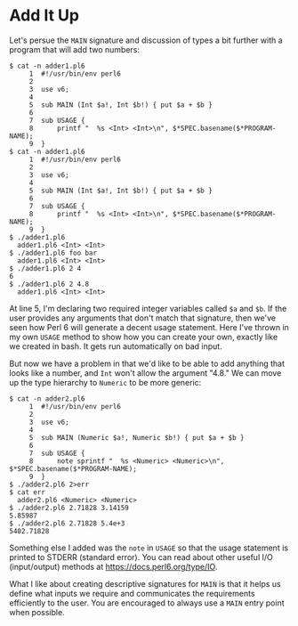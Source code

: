 # Add It Up

Let's persue the ```MAIN``` signature and discussion of types a bit further with a program that will add two numbers:

```
$ cat -n adder1.pl6
     1 	#!/usr/bin/env perl6
     2
     3 	use v6;
     4
     5 	sub MAIN (Int $a!, Int $b!) { put $a + $b }
     6
     7 	sub USAGE {
     8 	    printf "  %s <Int> <Int>\n", $*SPEC.basename($*PROGRAM-NAME);
     9 	}
$ cat -n adder1.pl6
     1 	#!/usr/bin/env perl6
     2
     3 	use v6;
     4
     5 	sub MAIN (Int $a!, Int $b!) { put $a + $b }
     6
     7 	sub USAGE {
     8 	    printf "  %s <Int> <Int>\n", $*SPEC.basename($*PROGRAM-NAME);
     9 	}
$ ./adder1.pl6
  adder1.pl6 <Int> <Int>
$ ./adder1.pl6 foo bar
  adder1.pl6 <Int> <Int>
$ ./adder1.pl6 2 4
6
$ ./adder1.pl6 2 4.8
  adder1.pl6 <Int> <Int>
```

At line 5, I'm declaring two required integer variables called ```$a``` and ```$b```.  If the user provides any arguments that don't match that signature, then we've seen how Perl 6 will generate a decent usage statement.  Here I've thrown in my own ```USAGE``` method to show how you can create your own, exactly like we created in bash.  It gets run automatically on bad input.

But now we have a problem in that we'd like to be able to add anything that looks like a number, and ```Int``` won't allow the argument "4.8."  We can move up the type hierarchy to ```Numeric``` to be more generic:

```
$ cat -n adder2.pl6
     1 	#!/usr/bin/env perl6
     2
     3 	use v6;
     4
     5 	sub MAIN (Numeric $a!, Numeric $b!) { put $a + $b }
     6
     7 	sub USAGE {
     8 	    note sprintf "  %s <Numeric> <Numeric>\n", $*SPEC.basename($*PROGRAM-NAME);
     9 	}
$ ./adder2.pl6 2>err
$ cat err
  adder2.pl6 <Numeric> <Numeric>
$ ./adder2.pl6 2.71828 3.14159
5.85987
$ ./adder2.pl6 2.71828 5.4e+3
5402.71828
```

Something else I added was the ```note``` in ```USAGE``` so that the usage statement is printed to STDERR (standard error).  You can read about other useful I/O (input/output) methods at https://docs.perl6.org/type/IO.

What I like about creating descriptive signatures for ```MAIN``` is that it helps us define what inputs we require and communicates the requirements efficiently to the user.  You are encouraged to always use a ```MAIN``` entry point when possible.